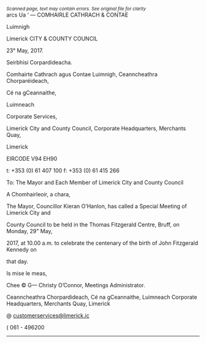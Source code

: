 *<small>Scanned page, text may contain errors. See original file for clarity</small>*  
arcs Ua ‘
—
COMHAIRLE
CATHRACH & CONTAE

Luimnigh

Limerick
CITY & COUNTY
COUNCIL

23° May, 2017.

Seirbhisi Corpardideacha.

Comhairte Cathrach agus Contae Luimnigh,
Ceanncheathra Chorparéideach,

Cé na gCeannaithe,

Luimneach

Corporate Services,

Limerick City and County Council,
Corporate Headquarters,
Merchants Quay,

Limerick

EIRCODE V94 EH90

t: +353 (0) 61 407 100
f: +353 (0) 61 415 266

To: The Mayor and Each Member of Limerick City and County Council

A Chomhairleoir, a chara,

The Mayor, Councillor Kieran O’Hanlon, has called a Special Meeting of Limerick City and

County Council to be held in the Thomas Fitzgerald Centre, Bruff, on Monday, 29" May,

2017, at 10.00 a.m. to celebrate the centenary of the birth of John Fitzgerald Kennedy on

that day.

Is mise le meas,

Chee © G—
Christy O’Connor,
Meetings Administrator.

Ceanncheathra Chorpardideach, Cé na gCeannaithe, Luimneach
Corporate Headquarters, Merchants Quay, Limerick

@ customerservices@limerick.ic

( 061 - 496200

---
